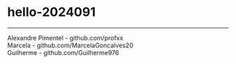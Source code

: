 # hello-2024091
------------------
Alexandre Pimentel - github.com/profxx
<br>
Marcela - github.com/MarcelaGoncalves20
<br>
Guilherme - github.com/Guilherme976

